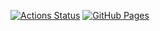 [![Actions Status](https://github.com/pleiades223/comp_library/workflows/verify/badge.svg)](https://github.com/pleiades223/comp_library/actions)
[![GitHub Pages](https://img.shields.io/static/v1?label=GitHub+Pages&message=+&color=brightgreen&logo=github)](https://pleiades223.github.io/comp_library/)
